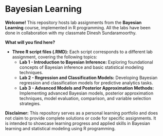 
# Bayesian Learning

**Welcome!** This repository hosts lab assignments from the **Bayesian Learning** course, implemented in R programming. All the labs have been done in collaboration with my classmate Dinesh Sundaramoorthy.

**What will you find here?**

* **Three R script files (.RMD):** Each script corresponds to a different lab assignment, covering the following topics:
    * **Lab 1 - Introduction to Bayesian Inference:** Exploring foundational concepts of Bayesian inference and basic statistical modeling techniques.
    * **Lab 2 - Regression and Classification Models:** Developing Bayesian regression and classification models for predictive analytics tasks.
    * **Lab 3 - Advanced Models and Posterior Approximation Methods:** Implementing advanced Bayesian models, posterior approximation techniques, model evaluation, comparison, and variable selection strategies.

**Disclaimer:** This repository serves as a personal learning portfolio and does not claim to provide complete solutions or code for specific assignments. It is intended to showcase learning progress and applied skills in Bayesian learning and statistical modeling using R programming.

